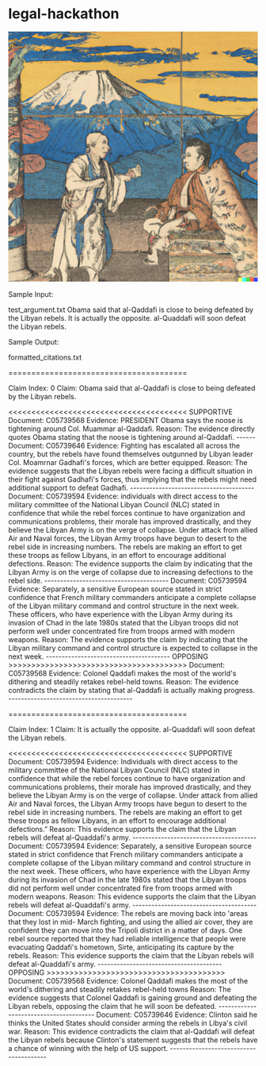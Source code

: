 # legal-hackathon

![cicero](https://github.com/chutcheson/legal-hackathon/blob/main/image.png?raw=true)

Sample Input:

test\_argument.txt 
Obama said that al-Qaddafi is close to being defeated by the Libyan rebels. It is actually the opposite. al-Quaddafi will soon defeat the Libyan rebels.


Sample Output:

formatted\_citations.txt

=======================================

Claim Index: 0
Claim: Obama said that al-Qaddafi is close to being defeated by the Libyan rebels.

<<<<<<<<<<<<<<<<<<<<<<<<<<<<<<<<<<<<<<< SUPPORTIVE
Document: C05739568
Evidence: PRESIDENT Obama says the noose is tightening around Col. Muammar al-Qaddafi.
Reason: The evidence directly quotes Obama stating that the noose is tightening around al-Qaddafi.
\-\-\-\-\-\-  
Document: C05739646
Evidence: Fighting has escalated all across the country, but the rebels have found themselves outgunned by Libyan leader Col. Moamrnar Gadhafi's forces, which are better equipped.
Reason: The evidence suggests that the Libyan rebels were facing a difficult situation in their fight against Gadhafi's forces, thus implying that the rebels might need additional support to defeat Gadhafi.
\---------------------------------------
Document: C05739594
Evidence: individuals with direct access to the military committee of the National Libyan Council (NLC) stated in confidence that while the rebel forces continue to have organization and communications problems, their morale has improved drastically, and they believe the Libyan Army is on the verge of collapse. Under attack from allied Air and Naval forces, the Libyan Army troops have begun to desert to the rebel side in increasing numbers. The rebels are making an effort to get these troops as fellow Libyans, in an effort to encourage additional defections.
Reason: The evidence supports the claim by indicating that the Libyan Army is on the verge of collapse due to increasing defections to the rebel side.
\---------------------------------------
Document: C05739594
Evidence: Separately, a sensitive European source stated in strict confidence that French military commanders anticipate a complete collapse of the Libyan military command and control structure in the next week. These officers, who have experience with the Libyan Army during its invasion of Chad in the late 1980s stated that the Libyan troops did not perform well under concentrated fire from troops armed with modern weapons.
Reason: The evidence supports the claim by indicating that the Libyan military command and control structure is expected to collapse in the next week.
\---------------------------------------
OPPOSING >>>>>>>>>>>>>>>>>>>>>>>>>>>>>>>>>>>>>>>
Document: C05739568
Evidence: Colonel Qaddafi makes the most of the world's dithering and steadily retakes rebel-held towns.
Reason: The evidence contradicts the claim by stating that al-Qaddafi is actually making progress.
\---------------------------------------




=======================================

Claim Index: 1
Claim: It is actually the opposite. al-Quaddafi will soon defeat the Libyan rebels.

<<<<<<<<<<<<<<<<<<<<<<<<<<<<<<<<<<<<<<< SUPPORTIVE
Document: C05739594
Evidence: Individuals with direct access to the military committee of the National Libyan Council (NLC) stated in confidence that while the rebel forces continue to have organization and communications problems, their morale has improved drastically, and they believe the Libyan Army is on the verge of collapse. Under attack from allied Air and Naval forces, the Libyan Army troops have begun to desert to the rebel side in increasing numbers. The rebels are making an effort to get these troops as fellow Libyans, in an effort to encourage additional defections.”
Reason: This evidence supports the claim that the Libyan rebels will defeat al-Quaddafi's army.
\---------------------------------------
Document: C05739594
Evidence: Separately, a sensitive European source stated in strict confidence that French military commanders anticipate a complete collapse of the Libyan military command and control structure in the next week. These officers, who have experience with the Libyan Army during its invasion of Chad in the late 1980s stated that the Libyan troops did not perform well under concentrated fire from troops armed with modern weapons.
Reason: This evidence supports the claim that the Libyan rebels will defeat al-Quaddafi's army.
\---------------------------------------
Document: C05739594
Evidence: The rebels are moving back into 'areas that they lost in mid- March fighting, and using the allied air cover, they are confident they can move into the Tripoli district in a matter of days. One rebel source reported that they had reliable intelligence that people were evacuating Qaddafi's hometown, Sirte, anticipating its capture by the rebels.
Reason: This evidence supports the claim that the Libyan rebels will defeat al-Quaddafi's army.
\---------------------------------------
OPPOSING >>>>>>>>>>>>>>>>>>>>>>>>>>>>>>>>>>>>>>>
Document: C05739568
Evidence: Colonel Qaddafi makes the most of the world's dithering and steadily retakes rebel-held towns
Reason: The evidence suggests that Colonel Qaddafi is gaining ground and defeating the Libyan rebels, opposing the claim that he will soon be defeated.
\---------------------------------------
Document: C05739646
Evidence: Clinton said he thinks the United States should consider arming the rebels in Libya's civil war.
Reason: This evidence contradicts the claim that al-Qaddafi will defeat the Libyan rebels because Clinton's statement suggests that the rebels have a chance of winning with the help of US support.
\---------------------------------------

